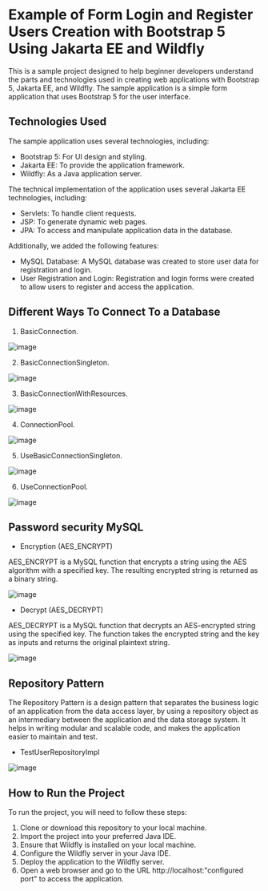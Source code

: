 # Example of Form Login and Register Users Creation with Bootstrap 5 Using Jakarta EE and Wildfly

This is a sample project designed to help beginner developers understand the parts and technologies used in creating web applications with Bootstrap 5, Jakarta EE, and Wildfly. The sample application is a simple form application that uses Bootstrap 5 for the user interface.

## Technologies Used

The sample application uses several technologies, including:

- Bootstrap 5: For UI design and styling.
- Jakarta EE: To provide the application framework.
- Wildfly: As a Java application server.

The technical implementation of the application uses several Jakarta EE technologies, including:

- Servlets: To handle client requests.
- JSP: To generate dynamic web pages.
- JPA: To access and manipulate application data in the database.

Additionally, we added the following features:

- MySQL Database: A MySQL database was created to store user data for registration and login.
- User Registration and Login: Registration and login forms were created to allow users to register and access the application.

## Different Ways To Connect To a Database

1. BasicConnection.

![image](https://user-images.githubusercontent.com/84823972/236591151-e9ef1142-dbda-4834-826a-12e6b55c7d0e.png)

2. BasicConnectionSingleton.

![image](https://user-images.githubusercontent.com/84823972/236591197-61bf7a72-b4c5-4b7d-832f-070c3e95827b.png)

3. BasicConnectionWithResources.

![image](https://user-images.githubusercontent.com/84823972/236591220-5a27d6b8-3363-4191-bd7a-bb3fe6ffeaf3.png)

4. ConnectionPool.

![image](https://user-images.githubusercontent.com/84823972/236591259-c34df47e-fb98-4aad-b0ab-cb0139294707.png)

5. UseBasicConnectionSingleton.

![image](https://user-images.githubusercontent.com/84823972/236591296-0e177840-64b6-4212-8364-6ebc1077f772.png)

6. UseConnectionPool.

![image](https://user-images.githubusercontent.com/84823972/236591330-57986f21-e4ac-41f1-a3d1-32f8b08adf23.png)

## Password security MySQL

- Encryption (AES_ENCRYPT)

AES_ENCRYPT is a MySQL function that encrypts a string using the AES algorithm with a specified key. The resulting encrypted string is returned as a binary string.

![image](https://user-images.githubusercontent.com/84823972/236591540-439462e1-1a4e-402b-b96b-6170da3bd78c.png)

- Decrypt (AES_DECRYPT)

AES_DECRYPT is a MySQL function that decrypts an AES-encrypted string using the specified key. The function takes the encrypted string and the key as inputs and returns the original plaintext string.

![image](https://user-images.githubusercontent.com/84823972/236591609-a642343c-39c1-446d-ba3d-266201a77774.png)

## Repository Pattern


The Repository Pattern is a design pattern that separates the business logic of an application from the data access layer, by using a repository object as an intermediary between the application and the data storage system. It helps in writing modular and scalable code, and makes the application easier to maintain and test.

- TestUserRepositoryImpl

![image](https://github.com/cesarmontealegre/Advanced-JavaWeb-Workshop-4/assets/84823972/0b3b526e-ced1-4e77-bd75-7d1947af6ad4)

## How to Run the Project

To run the project, you will need to follow these steps:

1. Clone or download this repository to your local machine.
2. Import the project into your preferred Java IDE.
3. Ensure that Wildfly is installed on your local machine.
4. Configure the Wildfly server in your Java IDE.
5. Deploy the application to the Wildfly server.
6. Open a web browser and go to the URL http://localhost:"configured port" to access the application.
